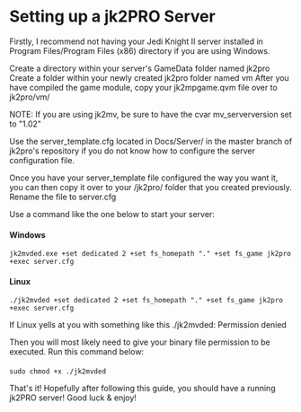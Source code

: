 # Setting up a jk2PRO Server

Firstly, I recommend not having your Jedi Knight II server installed in 
Program Files/Program Files (x86) directory if you are using Windows.  

Create a directory within your server's GameData folder named jk2pro
Create a folder within your newly created jk2pro folder named vm
After you have compiled the game module, copy your jk2mpgame.qvm file 
over to jk2pro/vm/

NOTE: If you are using jk2mv, be sure to have the cvar mv_serverversion set to "1.02"

Use the server_template.cfg located in Docs/Server/ in the master branch of jk2pro's repository if 
you do not know how to configure the server configuration file.  

Once you have your server_template file configured the way you want it, you can then copy it 
over to your /jk2pro/ folder that you created previously.  Rename the file to server.cfg

Use a command like the one below to start your server:

#### Windows
	jk2mvded.exe +set dedicated 2 +set fs_homepath "." +set fs_game jk2pro +exec server.cfg

#### Linux
	./jk2mvded +set dedicated 2 +set fs_homepath "." +set fs_game jk2pro +exec server.cfg
	
If Linux yells at you with something like this 
	./jk2mvded: Permission denied

Then you will most likely need to give your binary file permission to be executed.  Run this command below:
#### 	
	sudo chmod +x ./jk2mvded 
	
That's it! Hopefully after following this guide, you should have a running jk2PRO server!  Good luck & enjoy!